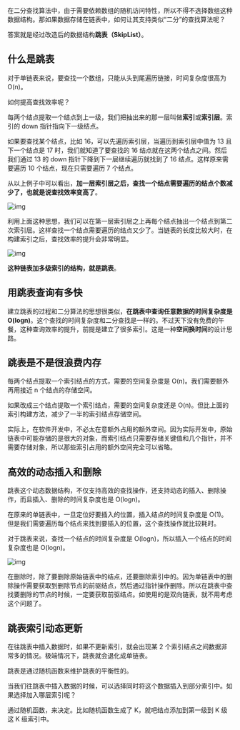 在二分查找算法中，由于需要依赖数组的随机访问特性，所以不得不选择数组这种数据结构。那如果数据存储在链表中，如何让其支持类似“二分”的查找算法呢？

答案就是经过改造后的数据结构**跳表（SkipList）**。

## 什么是跳表

对于单链表来说，要查找一个数组，只能从头到尾遍历链接，时间复杂度很高为 O(n)。

如何提高查找效率呢？

每两个结点提取一个结点到上一级，我们把抽出来的那一层叫做**索引**或**索引层**。索引的 down 指针指向下一级结点。

如果要查找某个结点，比如 16，可以先遍历索引层，当遍历到索引层中值为 13 且下一个结点是 17 时，我们就知道了要查找的 16 结点就在这两个结点之间。然后我们通过 13 的 down 指针下降到下一层继续遍历就找到了 16 结点。这样原来需要遍历 10 个结点，现在只需要遍历 7 个结点。

从以上例子中可以看出，**加一层索引层之后，查找一个结点需要遍历的结点个数减少了，也就是说查找效率变高了**。

![img](https://static001.geekbang.org/resource/image/14/8e/14753c824a5ee4a976ea799727adc78e.jpg)

利用上面这种思想，我们可以在第一层索引层之上再每个结点抽出一个结点到第二次索引层。这样查找一个结点需要遍历的结点又少了。当链表的长度比较大时，在构建索引之后，查找效率的提升会非常明显。

![img](https://static001.geekbang.org/resource/image/46/a9/46d283cd82c987153b3fe0c76dfba8a9.jpg)

**这种链表加多级索引的结构，就是跳表**。

## 用跳表查询有多快

建立跳表的过程和二分算法的思想很类似，**在跳表中查询任意数据的时间复杂度是 O(logn)**。这个查找的时间复杂度和二分查找是一样的。不过天下没有免费的午餐，这种查询效率的提升，前提是建立了很多索引。这是一种**空间换时间**的设计思路。

## 跳表是不是很浪费内存

每两个结点提取一个索引结点的方式，需要的空间复杂度是 O(n)。我们需要额外再用接近 n 个结点的存储空间。

如果改成三个结点提取一个索引结点，需要的空间复杂度还是 O(n)。但比上面的索引构建方法，减少了一半的索引结点存储空间。

实际上，在软件开发中，不必太在意额外占用的额外空间。因为实际开发中，原始链表中可能存储的是很大的对象，而索引结点只需要存储关键值和几个指针，并不需要存储对象，所以那些索引占用的额外空间完全可以省略。

## 高效的动态插入和删除

跳表这个动态数据结构，不仅支持高效的查找操作，还支持动态的插入、删除操作，而且插入、删除的时间复杂度也是 O(logn)。

在原来的单链表中，一旦定位好要插入的位置，插入结点的时间复杂度是 O(1)。但是我们需要遍历每个结点来找到要插入的位置，这个查找操作就比较耗时。

对于跳表来说，查找一个结点的时间复杂度是 O(logn)，所以插入一个结点的时间复杂度也是 O(logn)。

![img](https://static001.geekbang.org/resource/image/65/6c/65379f0651bc3a7cfd13ab8694c4d26c.jpg)

在删除时，除了要删除原始链表中的结点，还要删除索引中的。因为单链表中的删除操作需要获取到删除节点的前驱结点，然后通过指针操作删除。所以在跳表中查找要删除的节点的时候，一定要获取前驱结点。如使用的是双向链表，就不用考虑这个问题了。

## 跳表索引动态更新

在往跳表中插入数据时，如果不更新索引，就会出现某 2 个索引结点之间数据非常多的情况。极端情况下，跳表就会退化成单链表。

跳表是通过随机函数来维护跳表的平衡性的。

当我们往跳表中插入数据的时候，可以选择同时将这个数据插入到部分索引中。如果选择加入哪层索引呢？

通过随机函数，来决定。比如随机函数生成了 K，就吧结点添加到第一级到 K 级这 K 级索引中。

